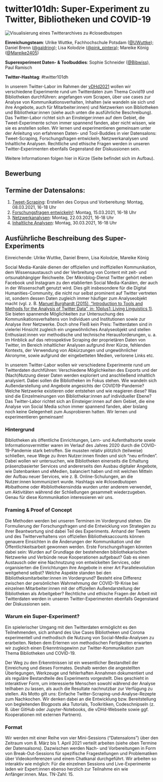 # twitter101dh: Super-Experiment zu Twitter, Bibliotheken und COVID-19

![Visualisierung eines Twitterarchives zu #closedbutopen](http://vdhd2021.hypotheses.org/files/2021/01/408-tags-archive-bsb-Visualisierung-eines-Twitterarchivs-zu-closedbutopen-erstellt-mit-TAGS-Explorer-CC-O.jpg)

**Einreichungsteam**: Ulrike Wuttke, Fachhochschule Potsdam ([@UWuttke](https://twitter.com/UWuttke)); Daniel Brenn ([@galdring](https://twitter.com/galdring)); Lisa Kolodzie ([@pink_pintera](https://twitter.com/pink_pintera)); Mareike König ([@Mareike2405](https://twitter.com/Mareike2405))

**Superexperiment Daten- & Toolbuddies**: Sophie Schneider ([@Bibwiss](https://twitter.com/BibWiss)), Paul Ramisch 

**Twitter-Hashtag**: #twitter101dh

In unserem Twitter-Labor im Rahmen der [vDHd2021](https://vdhd2021.hypotheses.org/) wollen wir verschiedene Experimente rund um Twitterdaten zum Thema Covid19 und Bibliotheken durchführen: angefangen vom Scrapen, über use cases zur Analyse von Kommunikationsverhalten, Inhalten (wie wandeln sie sich und ihre Angebote, auch für Mitarbeiter:innen) und Netzwerken von Bibliotheken und Bibliothekar:innen (siehe auch unten die ausführliche Beschreibung). 
Das Twitter-Labor richtet sich an Einsteiger:innen auf dem Gebiet, die Tweet-Experimente schon immer spannend fanden, aber nicht wissen, wie sie es anstellen sollen. Wir lernen und experimentieren gemeinsam unter der Anleitung von erfahrenen Daten- und Tool-Buddies in vier Datensalons: Tweet-Scraping, Forschungsfragen entwickeln, Netzwerkanalysen und Inhaltliche Analysen. Rechtliche und ethische Fragen werden in unseren Twitter-Experimenten ebenfalls Gegenstand der Diskussionen sein.

Weitere Informationen folgen hier in Kürze (Seite befindet sich im Aufbau).

## Bewerbung

## Termine der Datensalons:
1. [Tweet-Scraping](/datensalon1.md): Erstellen des Corpus und Vorbereitung: Montag, 08.03.2021, 16-18 Uhr
2. [Forschungsfragen entwickeln!](/datensalon2.md): Montag, 15.03.2021, 16-18 Uhr
3. [Netzwerkanalysen](/datensalon3.md): Montag, 22.03.2021, 16-18 Uhr
4. [Inhaltliche Analysen](/datensalon4.md): Montag, 30.03.2021, 16-18 Uhr

## Ausführliche Beschreibung des Super-Experiments 
Einreichende: Ulrike Wuttke, Daniel Brenn, Lisa Kolodzie, Mareike König

Social Media-Kanäle dienen der offiziellen und inoffiziellen Kommunikation, dem Wissensaustausch und der Verbreitung von Content mit zeit- und ortsunabhängiger Reichweite. Der Mikroblog-Dienst Twitter gehört neben Facebook und Instagram zu den etablierten Social Media-Kanälen, der auch in der Wissenschaft genutzt wird. Dies gilt insbesondere für die Digital Humanities-Community, die nicht nur selbst prominent auf Twitter vertreten ist, sondern dessen Daten zugleich immer häufiger zum Analyseobjekt macht (vgl. z. B. [Manuel Burghardt (2015), “Introduction to Tools and Methods for the Analysis of Twitter Data”, in: 10plus1: Living Linguistics 1)](http://10plus1journal.com/wp-content/uploads/2015/09/02_JOU_ART_Burghardt.pdf). Sie bieten spannende Möglichkeiten zur Untersuchung des Kommunikationsverhaltens von Individuen und Institutionen sowie zur Analyse ihrer Netzwerke. Doch ohne Fleiß kein Preis: Twitterdaten sind in vielerlei Hinsicht zugleich ein ungewöhnliches Analyseobjekt und stellen Enthusiast:innen vor methodische und technische Herausforderungen, u. a. im Hinblick auf das retrospektive Scraping der proprietären Daten von Twitter, im Bereich inhaltlicher Analysen aufgrund ihrer Kürze, fehlenden Kontexts, der Verwendung von Abkürzungen und ungewöhnlicher Akronyme, sowie aufgrund der eingebetteten Medien, verlorene Links etc.

In unserem Twitter-Labor wollen wir verschiedene Experimente rund um Twitterdaten durchführen: Verschiedene Möglichkeiten des Exports und der (Nach)Nutzung dieser Daten werden exploriert und anschließend inhaltlich analysiert. Dabei sollen die Bibliotheken im Fokus stehen. Wie wandeln sich Außendarstellung und Angebote angesichts der COVID19-Pandemie? Welche Netzwerke existieren oder entstehen und wie reagieren diese? Was sind die Einzelmeinungen von Bibliothekar:innen auf individueller Ebene? Das Twitter-Labor richtet sich an Einsteiger:innen auf dem Gebiet, die eine Analyse von Social Media schon immer spannend fanden, aber bislang noch keine Gelegenheit zum Ausprobieren hatten. Wir lernen und experimentieren gemeinsam!

### Hintergrund
Bibliotheken als öffentliche Einrichtungen, Lern- und Aufenthaltsorte sowie Informationsvermittler waren im Verlauf des Jahres 2020 durch die COVID-19-Pandemie stark betroffen. Sie mussten relativ plötzlich (teilweise) schließen, neue Wege zu ihren Nutzer:innen finden und sich “neu erfinden”. Dabei wollen wir untersuchen, wie Bibliotheken einerseits die Erhaltung präsenzbasierter Services und andererseits den Ausbau digitaler Angebote, wie Datenbanken und eMedien, balanciert haben und mit welchen Mitteln der Aufbau neuer Services, wie z. B. Online-Schulungen, an die Nutzer:innen kommuniziert wurde. Hashtags wie #closedbutopen #bibathome oder #bibliothekensindda wurden unter anderem verwendet, um Aktivitäten während der Schließungen gesammelt wiederzugeben. Genau für diese Kommunikation interessieren wir uns.

### Framing & Proof of Concept
Die Methoden werden bei unseren Terminen im Vordergrund stehen. Die Formulierung der Forschungsfragen und die Entwicklung von Strategien zu ihrer Beantwortung sind dabei Teil des Experiments. Anhand der Tweets und des Twitterverhaltens von offiziellen Bibliotheksaccounts können genauere Einsichten in die Änderungen der Kommunikation und der Öffentlichkeitsarbeit gewonnen werden. Erste Forschungsfragen könnten dabei sein: Wurden auf Grundlage der bestehenden bibliothekarischen Netzwerke und Verbünde neue Kooperationen aufgebaut? Gab es einen Austausch oder eine Nachnutzung von entwickelten Services, oder organisierten die Einrichtungen ihre Angebote in einer Art Parallelevolution weitgehend selbst? Welche Aspekte standen bei den Bibliotheksmitarbeiter:innen im Vordergrund? Besteht eine Differenz zwischen der persönlichen Wahrnehmung der COVID-19-Krise bei einzelnen Mitarbeiter:innen mit der offiziellen Außendarstellung der Bibliotheken als Arbeitgeber? Rechtliche und ethische Fragen der Arbeit mit Twitterdaten werden in unseren Twitter-Experimenten ebenfalls Gegenstand der Diskussionen sein.

### Warum ein Super-Experiment?
Ein spielerischer Umgang mit den Twitterdaten ermöglicht es den Teilnehmenden, sich anhand des Use Cases Bibliotheken und Corona experimentell und methodisch die Nutzung von Social-Media-Analysen zu erarbeiten. Neben dem Erlernen von methodischen Fertigkeiten erwarten wir zugleich  einen Erkenntnisgewinn zur Twitter-Kommunikation zum Thema Bibliotheken und COVID-19. 

Der Weg zu den Erkenntnissen ist ein wesentlicher Bestandteil der Einreichung und dieses Formates. Deshalb werden die angestellten Überlegungen, Werkzeuge und fehlerhaften Annahmen dokumentiert und als reguläre Bestandteile des Experiments vorgestellt. Dies geschieht in interaktiver Form, um interessierte Menschen sowohl während der Analyse teilhaben zu lassen, als auch die Resultate nachnutzbar zur Verfügung zu stellen. Als Motto gilt uns: Einfache Twitter-Scraping-und-Analyse-Rezepte zum Nachkochen.
Wir denken dabei an die Entwicklung bzw. Bereitstellung von begleitenden Blogposts aka Tutorials, Toolkritiken, Codeschnipseln (z. B. über GitHub oder Jupyter-Notebooks, die vDHd-Webseite sowie ggf. Kooperationen mit externen Partnern). 

### Format 
Wir werden mit einer Reihe von vier Mini-Sessions (“Datensalons”) über den Zeitraum vom 8. März bis 1. April 2021 verteilt arbeiten (siehe oben Termine der Datensalsons). Dazwischen werden Nach- und Vorbereitungen in Form von Break-Out-Sessions für spezifische Fragestellungen und Problematiken über Videokonferenzen und einem Chatkanal durchgeführt. Wir arbeiten so interaktiv wie möglich: Für die einzelnen Sessions und Live-Experimente laden wir Expert:innen ebenso herzlich zur Teilnahme ein wie Anfänger:innen. Max. TN-Zahl: 15.
